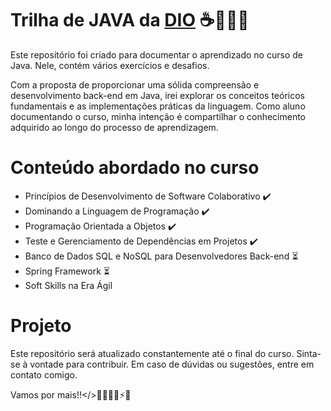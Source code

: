 # Trilha de JAVA da [DIO](https://www.dio.me/sign-up?ref=0HLTFOGNMR) ☕👩🏾‍💻

Este repositório foi criado para documentar o aprendizado no curso de Java. Nele, contém vários exercícios e desafios.

Com a proposta de proporcionar uma sólida compreensão e desenvolvimento back-end em Java, irei explorar os conceitos teóricos fundamentais e as implementações práticas da linguagem. Como aluno documentando o curso, minha intenção é compartilhar o conhecimento adquirido ao longo do processo de aprendizagem.

# Conteúdo abordado no curso
* Princípios de Desenvolvimento de Software Colaborativo ✔️
* Dominando a Linguagem de Programação ✔️
* Programação Orientada a Objetos ✔️
* Teste e Gerenciamento de Dependências em Projetos ✔️
* Banco de Dados SQL e NoSQL para Desenvolvedores Back-end ⏳
* Spring Framework ⏳
* Soft Skills na Era Ágil
  
# Projeto
Este repositório será atualizado constantemente até o final do curso. Sinta-se à vontade para contribuir. Em caso de dúvidas ou sugestões, entre em contato comigo.

Vamos por mais!!</>👩🏾‍💻🚀⚡🎯






